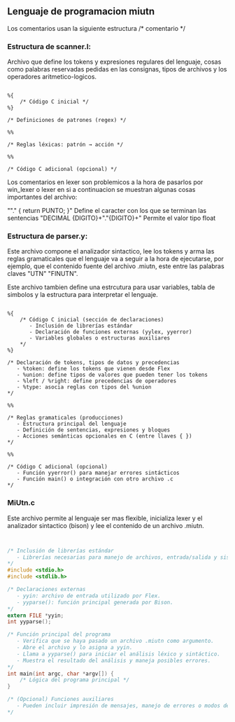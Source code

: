 ## Lenguaje de programacion miutn

Los comentarios usan la siguiente estructura /* comentario */

### Estructura de scanner.l:

Archivo que define los tokens y expresiones regulares del lenguaje, cosas como
palabras reservadas pedidas en las consignas, tipos de archivos 
y los operadores aritmetico-logicos.

```lexer

%{
    /* Código C inicial */
%}

/* Definiciones de patrones (regex) */

%%

/* Reglas léxicas: patrón → acción */

%%

/* Código C adicional (opcional) */

```
Los comentarios en lexer son problemicos a la hora de pasarlos por win_lexer o lexer en si
a continuacion se muestran algunas cosas importantes del archivo:

""."         { return PUNTO; }" Define el caracter con los que se terminan las sentencias
"DECIMAL   {DIGITO}+"."{DIGITO}+" Permite el valor tipo float

### Estructura de parser.y:

Este archivo compone el analizador sintactico, lee los tokens y arma las reglas gramaticales
que el lenguaje va a seguir a la hora de ejecutarse, por ejemplo, que el contenido fuente 
del archivo .miutn, este entre las palabras claves "UTN" "FINUTN".

Este archivo tambien define una estrcutura para usar variables, tabla de simbolos
y la estructura para interpretar el lenguaje.


```parser

%{
    /* Código C inicial (sección de declaraciones)
       - Inclusión de librerías estándar
       - Declaración de funciones externas (yylex, yyerror)
       - Variables globales o estructuras auxiliares
    */
%}

/* Declaración de tokens, tipos de datos y precedencias
   - %token: define los tokens que vienen desde Flex
   - %union: define tipos de valores que pueden tener los tokens
   - %left / %right: define precedencias de operadores
   - %type: asocia reglas con tipos del %union
*/

%%

/* Reglas gramaticales (producciones)
   - Estructura principal del lenguaje
   - Definición de sentencias, expresiones y bloques
   - Acciones semánticas opcionales en C (entre llaves { })
*/

%%

/* Código C adicional (opcional)
   - Función yyerror() para manejar errores sintácticos
   - Función main() o integración con otro archivo .c
*/
```


### MiUtn.c

Este archivo permite al lenguaje ser mas flexible, inicializa lexer y el analizador
sintactico (bison) y lee el contenido de un archivo .miutn.

```c


/* Inclusión de librerías estándar
   - Librerías necesarias para manejo de archivos, entrada/salida y sistema.
*/
#include <stdio.h>
#include <stdlib.h>

/* Declaraciones externas
   - yyin: archivo de entrada utilizado por Flex.
   - yyparse(): función principal generada por Bison.
*/
extern FILE *yyin;
int yyparse();

/* Función principal del programa
   - Verifica que se haya pasado un archivo .miutn como argumento.
   - Abre el archivo y lo asigna a yyin.
   - Llama a yyparse() para iniciar el análisis léxico y sintáctico.
   - Muestra el resultado del análisis y maneja posibles errores.
*/
int main(int argc, char *argv[]) {
    /* Lógica del programa principal */
}

/* (Opcional) Funciones auxiliares
   - Pueden incluir impresión de mensajes, manejo de errores o modos de depuración.
*/

```